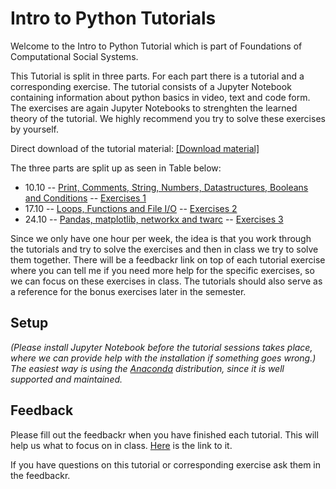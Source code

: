 # Intro to Python Tutorials

Welcome to the Intro to Python Tutorial which is part of Foundations of Computational Social Systems.

This Tutorial is split in three parts. For each part there is a tutorial and a corresponding exercise. The tutorial consists of a Jupyter Notebook containing information about python basics in video, text and code form. The exercises are again Jupyter Notebooks to strenghten the learned theory of the tutorial. We highly recommend you try to solve these exercises by yourself.

Direct download of the tutorial material: [[Download material]](https://minhaskamal.github.io/DownGit/#/home?url=https://github.com/pjercic/FoundationsOfCSS2023/tree/main/Python_Tutorial)

The three parts are split up as seen in Table below:

- 10.10 -- [Print, Comments, String, Numbers, Datastructures, Booleans and Conditions](./tutorials/tutorial01.ipynb) -- [Exercises 1](./exercises/tutorial_exercise_1.ipynb)  
- 17.10 -- [Loops, Functions and File I/O](./tutorials/tutorial02.ipynb) -- [Exercises 2](./exercises/tutorial_exercise_2.ipynb)  
- 24.10 -- [Pandas, matplotlib, networkx and twarc](./tutorials/tutorial03.ipynb) -- [Exercises 3](./exercises/tutorial_exercise_3.ipynb)  

Since we only have one hour per week, the idea is that you work through the tutorials and try to solve the exercises and then in class we try to solve them together. There will be a feedbackr link on top of each tutorial exercise where you can tell me if you need more help for the specific exercises, so we can focus on these exercises in class. 
The tutorials should also serve as a reference for the bonus exercises later in the semester.

## Setup

*(Please install Jupyter Notebook before the tutorial sessions takes place, where we can provide help with the installation if something goes wrong.) The easiest way is using the [Anaconda](https://jupyter-notebook-beginner-guide.readthedocs.io/en/latest/install.html) distribution, since it is well supported and maintained.*

## Feedback

Please fill out the feedbackr when you have finished each tutorial. This will help us what to focus on in class. [Here](https://fbr.io/lqrzi) is the link to it.

If you have questions on this tutorial or corresponding exercise ask them in the feedbackr.
